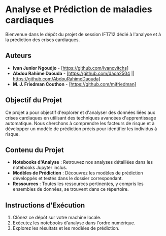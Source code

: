 # Analyse et Prédiction de maladies cardiaques

Bienvenue dans le dépôt du projet de session IFT712 dédié à l'analyse et à la prédiction des crises cardiaques.

## Auteurs
- **Ivan Junior Ngoudjo** - [https://github.com/Ivanovitchs]
- **Abdou Rahime Daouda** - [https://github.com/daoa2504 || https://github.com/AbdouRahimeDaouda]
- **M. J. Friedman Couthon** - [https://github.com/mjfriedman]

## Objectif du Projet
Ce projet a pour objectif d'explorer et d'analyser des données liées aux crises cardiaques en utilisant des techniques avancées d'apprentissage automatique. Nous cherchons à comprendre les facteurs de risque et à développer un modèle de prédiction précis pour identifier les individus à risque.

## Contenu du Projet
- **Notebooks d'Analyse** : Retrouvez nos analyses détaillées dans les notebooks Jupyter inclus.
- **Modèles de Prédiction** : Découvrez les modèles de prédiction développés et testés dans le dossier correspondant.
- **Ressources** : Toutes les ressources pertinentes, y compris les ensembles de données, se trouvent dans ce répertoire.

## Instructions d'Exécution
1. Clônez ce dépôt sur votre machine locale.
2. Exécutez les notebooks d'analyse dans l'ordre numérique.
3. Explorez les résultats et les modèles de prédiction.

